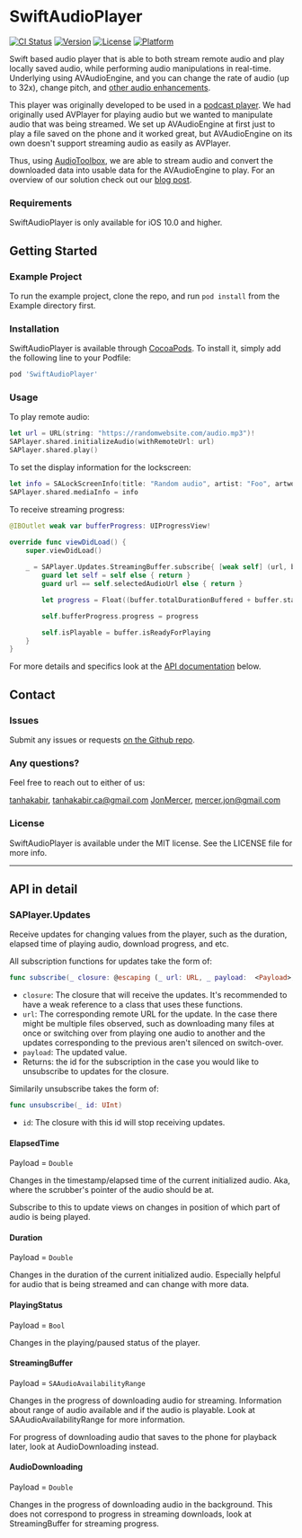 # SwiftAudioPlayer

[![CI Status](https://img.shields.io/travis/tanhakabir/SwiftAudioPlayer.svg?style=flat)](https://travis-ci.org/tanhakabir/SwiftAudioPlayer)
[![Version](https://img.shields.io/cocoapods/v/SwiftAudioPlayer.svg?style=flat)](https://cocoapods.org/pods/SwiftAudioPlayer)
[![License](https://img.shields.io/cocoapods/l/SwiftAudioPlayer.svg?style=flat)](https://cocoapods.org/pods/SwiftAudioPlayer)
[![Platform](https://img.shields.io/cocoapods/p/SwiftAudioPlayer.svg?style=flat)](https://cocoapods.org/pods/SwiftAudioPlayer)

Swift based audio player that is able to both stream remote audio and play locally saved audio, while performing audio manipulations in real-time. Underlying using AVAudioEngine, and you can change the rate of audio (up to 32x), change pitch, and [other audio enhancements](https://developer.apple.com/documentation/avfoundation/audio_track_engineering/audio_engine_building_blocks/audio_enhancements).

This player was originally developed to be used in a [podcast player](https://chameleonpodcast.com/). We had originally used AVPlayer for playing audio but we wanted to manipulate audio that was being streamed. We set up AVAudioEngine at first just to play a file saved on the phone and it worked great, but AVAudioEngine on its own doesn't support streaming audio as easily as AVPlayer.

Thus, using [AudioToolbox](https://developer.apple.com/documentation/audiotoolbox), we are able to stream audio and convert the downloaded data into usable data for the AVAudioEngine to play. For an overview of our solution check out our [blog post](https://medium.com/chameleon-podcast/creating-an-advanced-streaming-audio-engine-for-ios-9fbc7aef4115).

### Requirements

SwiftAudioPlayer is only available for iOS 10.0 and higher.

## Getting Started

### Example Project

To run the example project, clone the repo, and run `pod install` from the Example directory first.

### Installation

SwiftAudioPlayer is available through [CocoaPods](https://cocoapods.org). To install
it, simply add the following line to your Podfile:

```ruby
pod 'SwiftAudioPlayer'
```

### Usage

To play remote audio:
```swift
let url = URL(string: "https://randomwebsite.com/audio.mp3")!
SAPlayer.shared.initializeAudio(withRemoteUrl: url)
SAPlayer.shared.play()
```

To set the display information for the lockscreen:
```swift
let info = SALockScreenInfo(title: "Random audio", artist: "Foo", artwork: UIImage(), releaseDate: 123456789)
SAPlayer.shared.mediaInfo = info
```

To receive streaming progress:
```swift
@IBOutlet weak var bufferProgress: UIProgressView!

override func viewDidLoad() {
    super.viewDidLoad()
    
    _ = SAPlayer.Updates.StreamingBuffer.subscribe{ [weak self] (url, buffer) in
        guard let self = self else { return }
        guard url == self.selectedAudioUrl else { return }

        let progress = Float((buffer.totalDurationBuffered + buffer.startingBufferTimePositon) / self.duration)

        self.bufferProgress.progress = progress

        self.isPlayable = buffer.isReadyForPlaying
    }
}
```

For more details and specifics look at the [API documentation](#api-in-detail) below.

## Contact

### Issues

Submit any issues or requests [on the Github repo](https://github.com/tanhakabir/SwiftAudioPlayer/issues).

### Any questions?

Feel free to reach out to either of us:

[tanhakabir](https://github.com/tanhakabir), tanhakabir.ca@gmail.com
[JonMercer](https://github.com/JonMercer), mercer.jon@gmail.com

### License

SwiftAudioPlayer is available under the MIT license. See the LICENSE file for more info.

---

## API in detail

### SAPlayer.Updates

Receive updates for changing values from the player, such as the duration, elapsed time of playing audio, download progress, and etc.

All subscription functions for updates take the form of:
```swift
func subscribe(_ closure: @escaping (_ url: URL, _ payload:  <Payload>) -> ()) -> UInt
```

- `closure`: The closure that will receive the updates. It's recommended to have a weak reference to a class that uses these functions.
- `url`: The corresponding remote URL for the update. In the case there might be multiple files observed, such as downloading many files at once or switching over from playing one audio to another and the updates corresponding to the previous aren't silenced on switch-over.
- `payload`: The updated value.
- Returns: the id for the subscription in the case you would like to unsubscribe to updates for the closure.

Similarily unsubscribe takes the form of: 
```swift
func unsubscribe(_ id: UInt)
```

- `id`: The closure with this id will stop receiving updates.


#### ElapsedTime
Payload = `Double`

Changes in the timestamp/elapsed time of the current initialized audio. Aka, where the scrubber's pointer of the audio should be at.

Subscribe to this to update views on changes in position of which part of audio is being played.

#### Duration
Payload = `Double`

Changes in the duration of the current initialized audio. Especially helpful for audio that is being streamed and can change with more data.

#### PlayingStatus
Payload = `Bool`

Changes in the playing/paused status of the player.

#### StreamingBuffer
Payload = `SAAudioAvailabilityRange`

Changes in the progress of downloading audio for streaming. Information about range of audio available and if the audio is playable. Look at SAAudioAvailabilityRange for more information. 

For progress of downloading audio that saves to the phone for playback later, look at AudioDownloading instead.

#### AudioDownloading
Payload = `Double`

Changes in the progress of downloading audio in the background. This does not correspond to progress in streaming downloads, look at StreamingBuffer for streaming progress.
